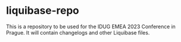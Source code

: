 # liquibase-repo

This is a repository to be used for the IDUG EMEA 2023 Conference in Prague.
It will contain changelogs and other Liquibase files.
